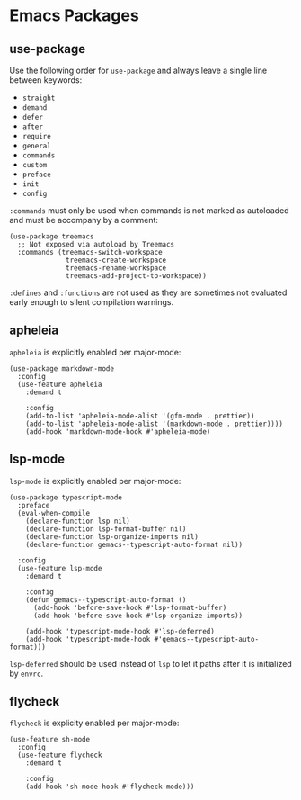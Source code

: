 # Emacs Packages

## use-package

Use the following order for `use-package` and always leave a single line between keywords:

-   `straight`
-   `demand`
-   `defer`
-   `after`
-   `require`
-   `general`
-   `commands`
-   `custom`
-   `preface`
-   `init`
-   `config`

`:commands` must only be used when commands is not marked as autoloaded and must be accompany by a comment:

```elisp
(use-package treemacs
  ;; Not exposed via autoload by Treemacs
  :commands (treemacs-switch-workspace
              treemacs-create-workspace
              treemacs-rename-workspace
              treemacs-add-project-to-workspace))
```

`:defines` and `:functions` are not used as they are sometimes not evaluated early enough to silent compilation warnings.

## apheleia

`apheleia` is explicitly enabled per major-mode:

```elisp
(use-package markdown-mode
  :config
  (use-feature apheleia
    :demand t

    :config
    (add-to-list 'apheleia-mode-alist '(gfm-mode . prettier))
    (add-to-list 'apheleia-mode-alist '(markdown-mode . prettier))))
    (add-hook 'markdown-mode-hook #'apheleia-mode)
```

## lsp-mode

`lsp-mode` is explicitly enabled per major-mode:

```elisp
(use-package typescript-mode
  :preface
  (eval-when-compile
    (declare-function lsp nil)
    (declare-function lsp-format-buffer nil)
    (declare-function lsp-organize-imports nil)
    (declare-function gemacs--typescript-auto-format nil))

  :config
  (use-feature lsp-mode
    :demand t

    :config
    (defun gemacs--typescript-auto-format ()
      (add-hook 'before-save-hook #'lsp-format-buffer)
      (add-hook 'before-save-hook #'lsp-organize-imports))

    (add-hook 'typescript-mode-hook #'lsp-deferred)
    (add-hook 'typescript-mode-hook #'gemacs--typescript-auto-format)))
```

`lsp-deferred` should be used instead of `lsp` to let it paths after it is initialized by `envrc`.

## flycheck

`flycheck` is explicity enabled per major-mode:

```elisp
(use-feature sh-mode
  :config
  (use-feature flycheck
    :demand t

    :config
    (add-hook 'sh-mode-hook #'flycheck-mode)))
```
